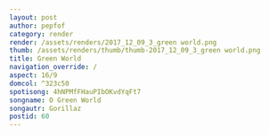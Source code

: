 ```yaml
---
layout: post
author: pepfof
category: render
render: /assets/renders/2017_12_09_3_green world.png
thumb: /assets/renders/thumb/thumb-2017_12_09_3_green world.png
title: Green World
navigation_override: /
aspect: 16/9
domcol: ^323c50
spotisong: 4hNPMfFHauPIbOKvdYqFt7
songname: O Green World
songautr: Gorillaz
postid: 60
---
```


<!--USER BEGIN 1-->

<!--USER END 1-->

<!--more-->
<!--USER BEGIN 2-->

<!--USER END 2-->

